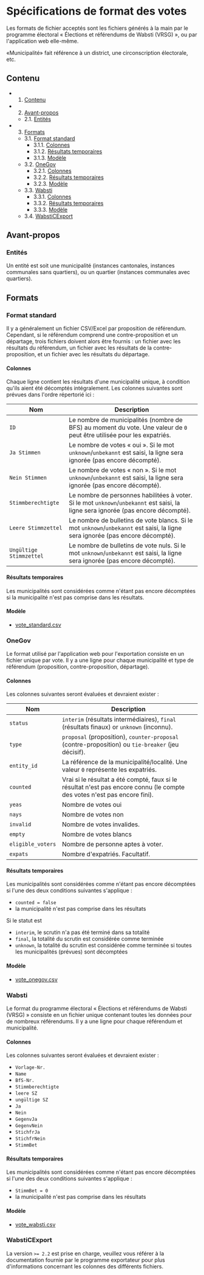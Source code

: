 # Spécifications de format des votes

Les formats de fichier acceptés sont les fichiers générés à la main par le programme électoral « Élections et référendums de Wabsti (VRSG) », ou par l'application web elle-même.

«Municipalité» fait référence à un district, une circonscription électorale, etc.

## Contenu

<!-- https://atom.io/packages/atom-mdtoc -->
<!-- MDTOC maxdepth:6 firsth1:2 numbering:1 flatten:0 bullets:1 updateOnSave:1 -->

- 1. [Contenu](#Contenu)   
- 2. [Avant-propos](#Avant-propos)   
   - 2.1. [Entités](#Entites)   
- 3. [Formats](#Formats)   
   - 3.1. [Format standard](#Format-standard)   
      - 3.1.1. [Colonnes](#Colonnes)   
      - 3.1.2. [Résultats temporaires](#Resultats-temporaires)   
      - 3.1.3. [Modèle](#Modele)   
   - 3.2. [OneGov](#OneGov)   
      - 3.2.1. [Colonnes](#Colonnes-1)   
      - 3.2.2. [Résultats temporaires](#Resultats-temporaires-1)   
      - 3.2.3. [Modèle](#Modele-1)   
   - 3.3. [Wabsti](#Wabsti)   
      - 3.3.1. [Colonnes](#Colonnes-2)   
      - 3.3.2. [Résultats temporaires](#Resultats-temporaires-2)   
      - 3.3.3. [Modèle](#Modele-2)   
   - 3.4. [WabstiCExport](#WabstiCExport)   

<!-- /MDTOC -->


## Avant-propos

### Entités

Un entité est soit une municipalité (instances cantonales, instances communales sans quartiers), ou un quartier (instances communales avec quartiers).

## Formats

### Format standard

Il y a généralement un fichier CSV/Excel par proposition de référendum. Cependant, si le référendum comprend une contre-proposition et un départage, trois fichiers doivent alors être fournis : un fichier avec les résultats du référendum, un fichier avec les résultats de la contre-proposition, et un fichier avec les résultats du départage.

#### Colonnes

Chaque ligne contient les résultats d'une municipalité unique, à condition qu'ils aient été décomptés intégralement. Les colonnes suivantes sont prévues dans l'ordre répertorié ici :

Nom|Description
---|---
`ID`|Le nombre de municipalités (nombre de BFS) au moment du vote. Une valeur de `0` peut être utilisée pour les expatriés.
`Ja Stimmen`|Le nombre de votes « oui ». Si le mot `unknown`/`unbekannt` est saisi, la ligne sera ignorée (pas encore décompté).
`Nein Stimmen`|Le nombre de votes « non ». Si le mot `unknown`/`unbekannt` est saisi, la ligne sera ignorée (pas encore décompté).
`Stimmberechtigte`|Le nombre de personnes habilitées à voter. Si le mot `unknown`/`unbekannt` est saisi, la ligne sera ignorée (pas encore décompté).
`Leere Stimmzettel`|Le nombre de bulletins de vote blancs. Si le mot `unknown`/`unbekannt` est saisi, la ligne sera ignorée (pas encore décompté).
`Ungültige Stimmzettel`|Le nombre de bulletins de vote nuls. Si le mot `unknown`/`unbekannt` est saisi, la ligne sera ignorée (pas encore décompté).

#### Résultats temporaires

Les municipalités sont considérées comme n'étant pas encore décomptées si la municipalité n'est pas comprise dans les résultats.

#### Modèle

- [vote_standard.csv](https://github.com/OneGov/onegov-cloud/blob/master/src/onegov/election_day/static/docs/api/templates/vote_standard.csv)


### OneGov

Le format utilisé par l'application web pour l'exportation consiste en un fichier unique par vote. Il y a une ligne pour chaque municipalité et type de référendum (proposition, contre-proposition, départage).

#### Colonnes

Les colonnes suivantes seront évaluées et devraient exister :

Nom|Description
---|---
`status`|`interim` (résultats intermédiaires), `final` (résultats finaux) or `unknown` (inconnu).
`type`|`proposal` (proposition), `counter-proposal` (contre-proposition) ou `tie-breaker` (jeu décisif).
`entity_id`|La référence de la municipalité/localité. Une valeur `0` représente les expatriés.
`counted`|Vrai si le résultat a été compté, faux si le résultat n'est pas encore connu (le compte des votes n'est pas encore fini).
`yeas`|Nombre de votes oui
`nays`|Nombre de votes non
`invalid`|Nombre de votes invalides.
`empty`|Nombre de votes blancs
`eligible_voters`|Nombre de personne aptes à voter.
`expats`|Nombre d'expatriés. Facultatif.


#### Résultats temporaires

Les municipalités sont considérées comme n'étant pas encore décomptées si l'une des deux conditions suivantes s'applique :
- `counted = false`
- la municipalité n'est pas comprise dans les résultats

Si le statut est
- `interim`, le scrutin n'a pas été terminé dans sa totalité
- `final`, la totalité du scrutin est considérée comme terminée
- `unknown`, la totalité du scrutin est considérée comme terminée si toutes les municipalités (prévues) sont décomptées

#### Modèle

- [vote_onegov.csv](https://github.com/OneGov/onegov-cloud/blob/master/src/onegov/election_day/static/docs/api/templates/vote_onegov.csv)


### Wabsti

Le format du programme électoral « Élections et référendums de Wabsti (VRSG) » consiste en un fichier unique contenant toutes les données pour de nombreux référendums. Il y a une ligne pour chaque référendum et municipalité.

#### Colonnes

Les colonnes suivantes seront évaluées et devraient exister :
- `Vorlage-Nr.`
- `Name`
- `BfS-Nr.`
- `Stimmberechtigte`
- `leere SZ`
- `ungültige SZ`
- `Ja`
- `Nein`
- `GegenvJa`
- `GegenvNein`
- `StichfrJa`
- `StichfrNein`
- `StimmBet`

#### Résultats temporaires

Les municipalités sont considérées comme n'étant pas encore décomptées si l'une des deux conditions suivantes s'applique :

- `StimmBet = 0`
- la municipalité n'est pas comprise dans les résultats

#### Modèle

- [vote_wabsti.csv](https://github.com/OneGov/onegov-cloud/blob/master/src/onegov/election_day/static/docs/api/templates/vote_wabsti.csv)


### WabstiCExport

La version `>= 2.2` est prise en charge, veuillez vous référer à la documentation fournie par le programme exportateur pour plus d'informations concernant les colonnes des différents fichiers.
